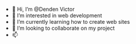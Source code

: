 - 👋 Hi, I’m @Denden Victor
- 👀 I’m interested in web development
- 🌱 I’m currently learning how to create web sites
- 💞️ I’m looking to collaborate on my project
- 📫 

<!---
denvtech/denvtech is a ✨ special ✨ repository because its `README.md` (this file) appears on your GitHub profile.
You can click the Preview link to take a look at your changes.
--->
